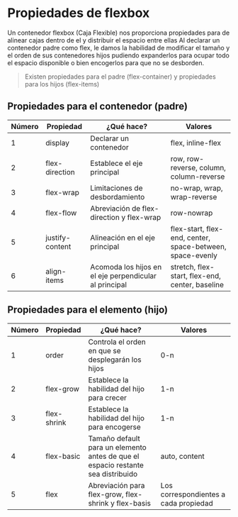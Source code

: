 # Propiedades de flexbox
Un contenedor flexbox (Caja Flexible) nos proporciona propiedades para de alinear cajas dentro de el y distribuir el espacio entre ellas
Al declarar un contenedor padre como flex, le damos la habilidad de modificar el tamaño y el orden de sus contenedores hijos pudiendo expanderlos para ocupar todo el espacio disponible o bien encogerlos para que no se desborden.

> Existen propiedades para el padre (flex-container) y propiedades para los hijos (flex-items)
  
## Propiedades para el contenedor (padre)
Número |Propiedad|¿Qué hace?|Valores|
|-|-|-|-
1|display|Declarar un contenedor|flex, inline-flex
2|flex-direction|Establece el eje principal|row, row-reverse, column, column-reverse
3|flex-wrap|Limitaciones de desbordamiento|no-wrap, wrap, wrap-reverse
4|flex-flow|Abreviación de flex-direction y flex-wrap|row-nowrap
5|justify-content|Alineación en el eje principal|flex-start, flex-end, center, space-between, space-evenly
6|align-items|Acomoda los hijos en el eje perpendicular al principal|stretch, flex-start, flex-end, center, baseline

## Propiedades para el elemento (hijo)
Número|Propiedad|¿Qué hace?|Valores|
|-|-|-|-
1|order|Controla el orden en que se desplegarán los hijos|0-n
2|flex-grow|Establece la habilidad del hijo para crecer|1-n
3|flex-shrink|Establece la habilidad del hijo para encogerse|1-n
4|flex-basic|Tamaño default para un elemento antes de que el espacio restante sea distribuido|auto, content
5|flex|Abreviación para flex-grow, flex-shrink y flex-basis|Los correspondientes a cada propiedad